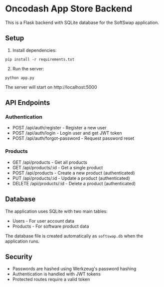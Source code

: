 
# Oncodash App Store Backend

This is a Flask backend with SQLite database for the SoftSwap application.

## Setup

1. Install dependencies:
```
pip install -r requirements.txt
```

2. Run the server:
```
python app.py
```

The server will start on http://localhost:5000

## API Endpoints

### Authentication
- POST /api/auth/register - Register a new user
- POST /api/auth/login - Login user and get JWT token
- POST /api/auth/forgot-password - Request password reset

### Products
- GET /api/products - Get all products
- GET /api/products/:id - Get a single product
- POST /api/products - Create a new product (authenticated)
- PUT /api/products/:id - Update a product (authenticated)
- DELETE /api/products/:id - Delete a product (authenticated)

## Database

The application uses SQLite with two main tables:
- Users - For user account data
- Products - For software product data

The database file is created automatically as `softswap.db` when the application runs.

## Security

- Passwords are hashed using Werkzeug's password hashing
- Authentication is handled with JWT tokens
- Protected routes require a valid token
